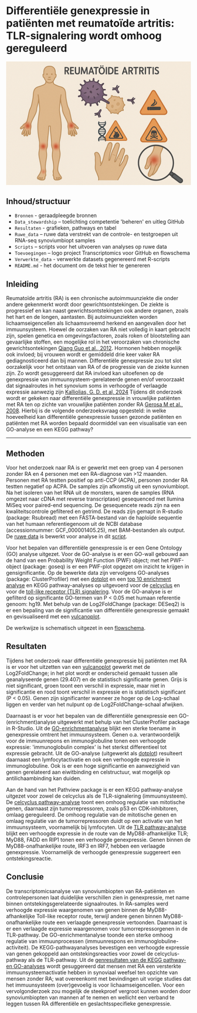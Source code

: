 # Differentiële genexpressie in patiënten met reumatoïde artritis: TLR-signalering wordt omhoog gereguleerd

<p align="center">
  <img src="Toevoegingen/Logo transcriptomics RA.png" alt="Logo transcriptomics RA" width="600"/>
</p>



## Inhoud/structuur

- `Bronnen` - geraadpleegde bronnen
- `Data_stewardship` – toelichting competentie 'beheren' en uitleg GitHub
- `Resultaten` - grafieken, pathways en tabel
- `Ruwe_data` – ruwe data verstrekt van de controle- en testgroepen uit RNA-seq synoviumbiopt samples
- `Scripts` – scripts voor het uitvoeren van analyses op ruwe data
- `Toevoegingen` – logo project Transcriptomics voor GitHub en flowschema
- `Verwerkte_data` - verwerkte datasets gegenereerd met R-scripts
- `README.md` - het document om de tekst hier te genereren

## Inleiding

Reumatoïde artritis (RA) is een chronische autoimmuunziekte die onder andere gekenmerkt wordt door gewrichtsontstekingen. De ziekte is progressief en kan naast gewrichtsontstekingen ook andere organen, zoals het hart en de longen, aantasten. Bij autoimuunziekten worden lichaamseigencellen als lichaamsvreemd herkend en aangevallen door het immuunsysteem. Hoewel de oorzaken van RA niet volledig in kaart gebracht zijn, spelen genetica en omgevingsfactoren, zoals roken of blootstelling aan gevaarlijke stoffen, een mogelijke rol in het veroorzaken van chronische gewrichtsontekingen [Qiang Guo et al., 2012](Bronnen/41413_2018_Article_16.pdf). Hormonen hebben mogelijk ook invloed; bij vrouwen wordt er gemiddeld drie keer vaker RA gediagnosticeerd dan bij mannen. Differentiële genexpressie zou tot slot oorzakelijk voor het ontstaan van RA of de progressie van de ziekte kunnen zijn. Zo wordt gesuggereerd dat RA invloed kan uitoefenen op de genexpressie van immuunsysteem-gerelateerde genen en/of  veroorzaakt dat signaalroutes in het synovium soms in verhoogde of verlaagde expressie aanwezig zijn [Kalliolias, G. D. et al, 2024](Bronnen/biomedicines-12-00138-v2.pdf) Tijdens dit onderzoek wordt er gekeken naar differentiële genexpressie in vrouwlijke patiënten met RA ten op zichte van vrouwlijke patiënten zonder RA [Gerosa M et al., 2008](Bronnen/gerosa-et-al-2008-rheumatoid-arthritis-a-female-challenge.pdf). Hierbij is de volgende onderzoeksvraag opgesteld: in welke hoeveelheid kan differentiële genexpressie tussen gezonde patiënten en patiënten met RA worden bepaald doormiddel van een visualisatie van een GO-analyse en een KEGG pathway?


---
## Methoden

Voor het onderzoek naar RA is er gewerkt met een groep van 4 personen zonder RA en 4 personen met een RA-diagnose van >12 maanden. Personen met RA testten positief op anti-CCP (ACPA), personen zonder RA testten negatief op ACPA. De samples zijn afkomstig uit een synoviumbiopt. Na het isoleren van het RNA uit de monsters, waren de samples (RNA omgezet naar cDNA met reverse transcriptase) gesequenced met Ilumina MiSeq voor paired-end sequencing. De gesequencete reads zijn na een kwaliteitscontrole gefiltered en getrimd. De reads zijn gemapt in R-studio (package: Rsubread) met een FASTA-bestand van de haploïde sequentie van het humaan referentiegenoom uit de NCBI database (accessionnummer: GCF_000001405.25), met BAM-bestanden als output. De [ruwe data](Ruwe_data) is bewerkt voor analyse in dit [script](Scripts/Script_transcriptomics_ruwe_data_verwerking.R).

Voor het bepalen van differentiële genexpressie is er een Gene Ontology (GO) analyse uitgezet. Voor de GO-analyse is er een GO-wall gebouwd aan de hand van een Probability Weight Function (PWF) object; met het PWF-object (package: goseq) is er een PWF-plot opgezet om inzicht te krijgen in gensignificantie. Op de bewerkte data zijn vervolgens GO-analyses (package: ClusterProfiler) met een [dotplot](Scripts/Script_transcriptomics_GO_dotplot_enrichment_GO_dotplot_percentage.R) en een [top 10 enrichment analyse](Scripts/Script_transcriptomics_GO_dotplot_enrichment_GO_dotplot_percentage.R) en KEGG pathway-analyses op uitgevoerd voor de [celcyclus](Scripts/Script_transcriptomics_KEGG_pathway.R) en voor de [toll-like receptor (TLR) signalering](Scripts/Script_transcriptomics_KEGG_pathway.R). Voor de GO-analyse is er gefilterd op significante GO-termen van P < 0.05 met humaan referentie genoom: hg19. Met behulp van de Log2FoldChange (package: DESeq2) is er een bepaling van de significantie van differentiële genexpressie gemaakt en gevisualiseerd met een [vulcanoplot](Scripts/Script_transcriptomics_DESeq2-analyse_volcanoplot.R).

De werkwijze is schematisch uitgezet in een [flowschema](Toevoegingen/Flowschema_project_transcriptomics.png).




## Resultaten

Tijdens het onderzoek naar differentiële genexpressie bij patiënten met RA is er voor het uitzetten van een [vulcanoplot](Resultaten/Volcanoplotprojectmetp.png) gewerkt met de Log2FoldChange; in het plot wordt er onderscheid gemaakt tussen alle geanalyseerde genen (29.407) en de statistisch significante genen. Grijs is niet significant, groen toont een verschil in expressie, maar niet in significantie en rood toont verschil in expressie en is statistisch significant (P < 0.05). Genen zijn significanter wanneer ze hoger op de Log-schaal liggen en verder van het nulpunt op de Log2FoldChange-schaal afwijken.

Daarnaast is er voor het bepalen van de differentiële genexpressie een GO-(enrichment)analyse uitgewerkt met behulp van het ClusterProfiler package in R-Studio. Uit de [GO-enrichmentanalyse](Resultaten/top10_GO_enrichment_dotplot.pdf) blijkt een sterke toename in genexpressie omtrent het immuunsysteem. Genen o.a. verantwoordelijk voor de immuunrepons en immunoglobuline tonen een verhoogde expressie: 'immunoglobulin complex' is het sterkst differentieel tot expressie gebracht. Uit de GO-analyse (uitgewerkt als [dotplot](Resultaten/GO_dotplot.pdf)) resulteert daarnaast een lymfocytactivatie en ook een verhoogde expressie in immunoglobuline. Ook is er een hoge significantie en aanwezigheid van genen gerelateerd aan eiwitbinding en celstructuur, wat mogelijk op antilichaambinding kan duiden.


Aan de hand van het Pathview package is er een KEGG pathway-analyse uitgezet voor zowel de celcyclus als de TLR-signalering (immuunsysteem). De [celcyclus pathway-analyse](Resultaten/hsa04110.pathview.png) toont een omhoog regulatie van mitotische genen, daarnaast zijn tumorrepressoren, zoals p53 en CDK-inhibitoren, omlaag gereguleerd. De omhoog regulatie van de mitotische genen en omlaag regulatie van de tumorrepressoren duidt op een activatie van het immuunsysteem, voornamelijk bij lymfocyten. Uit de [TLR pathway-analyse](Resultaten/hsa04620.pathview.png) blijkt een verhoogde expressie in de route van de MyD88-afhankelijke TLR; MyD88, FADD en RIP1 tonen een verhoogde genexpressie. Genen binnen de MyD88-onafhankelijke route, IRF3 en IRF7, hebben een verlaagde genexpressie. Voornamelijk de verhoogde genexpressie suggereert een ontstekingsreactie.





## Conclusie

De transcriptomicsanalyse van synoviumbiopten van RA-patiënten en controlepersonen laat duidelijke verschillen zien in genexpressie, met name binnen ontstekingsgerelateerde signaalroutes. In RA-samples werd verhoogde expressie waargenomen van genen binnen de MyD88-afhankelijke Toll-like receptor route, terwijl andere genen binnen MyD88-onafhankelijke route een verlaagde genexpressie vertoonden. Daarnaast is er een verlaagde expressie waargenomen voor tumorrepressorgenen in de TLR-pathway. De GO-enrichmentanalyse toonde een sterke omhoog regulatie van immuunprocessen (immuunrespons en immunoglobuline-activiteit). De KEGG-pathwayanalyses bevestigen een verhoogde expressie van genen gekoppeld aan ontstekingsreacties voor zowel de celcyclus-pathway als de TLR-pathway. Uit de [genresultaten van de KEGG pathway- en GO-analyses](Resultaten/Genentabel.md) wordt gesuggereerd dat mensen met RA een versterkte immuunsysteemactivatie hebben in synoviaal weefsel ten opzichte van mensen zonder RA; wat overeenkomt met bevindingen uit vorige studies dat het immuunsysteem (over)gevoelig is voor lichaamseigencellen. Voor een vervolgonderzoek zou mogelijk de steekproef vergroot kunnen worden door synoviumbiopten van mannen af te nemen en wellicht een verband te leggen tussen RA differentiële en geslachtsspecifieke genexpressie.



